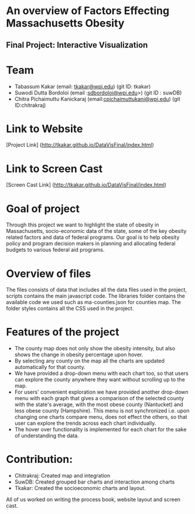 
#  An overview of Factors Effecting Massachusetts Obesity #
## Final Project: Interactive Visualization ##

# Team
  * Tabassum Kakar (email: tkakar@wpi.edu)   (git ID: tkakar)
  * Suwodi Dutta Bordoloi (email :sdbordoloi@wpi.edu>)  (git ID : suwDB)
  * Chitra Pichaimuttu Kanickaraj (email:cpichaimuttukani@wpi.edu)  (git ID:chitrakraj)
  
  
# Link to Website
[Project Link] (http://tkakar.github.io/DataVisFinal/index.html)
# Link to Screen Cast
[Screen Cast Link] (http://tkakar.github.io/DataVisFinal/index.html)


# Goal of project
Through this project we want to highlight the state of obesity in Massachusetts, socio-economic data of the state, some of the key obesity related factors and data of federal programs. Our goal is to help obesity policy and program decision makers in planning and allocating federal budgets to various federal aid programs.

# Overview of files
The files consists of data that includes all the data files used in the project, scripts contains the main javascript code. The libraries folder contains the available code we used such as ma-counties.json for counties map. The folder styles contains all the CSS used in the project.

# Features of the project
* The county map does not only show the obesity intensity, but also shows the change in obesity percentage upon hover. 
* By selecting any county on the map all the charts are updated automatically for that county. 
* We have provided a drop-down menu with each chart too, so that users can explore the county anywhere they want without scrolling up to the map. 
* For users' convenient exploration we have provided another drop-down menu with each graph that gives a comparison of the selected county with the state's average, with the most obese county (Nantucket) and less obese county (Hampshire). This menu is not synchronized i.e. upon changing one charts compare menu, does not effect the others, so that user can explore the trends across each chart individually.
* The hover over functionality is implemented for each chart for the sake of understanding the data.

# Contribution:
* Chitrakraj: Created map and integration
* SuwDB: Created grouped bar charts and interaction among charts
* Tkakar: Created the socioeconomic charts and layout.

All of us worked on writing the process book, website layout and screen cast.

